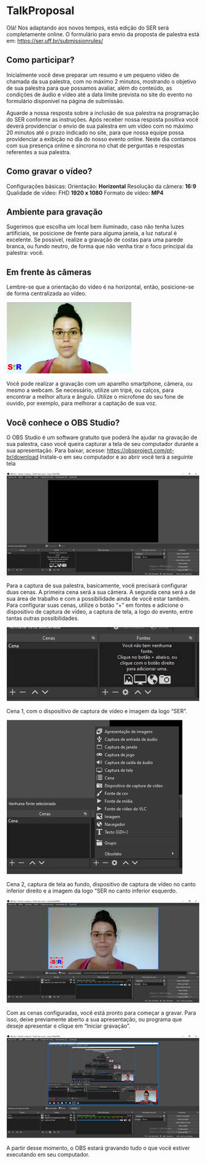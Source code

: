 # TalkProposal


Olá!
Nos adaptando aos novos tempos, esta edição do SER será completamente online.
O formulário para envio da proposta de palestra está em: https://ser.uff.br/submissionrules/



## Como participar?
Inicialmente você deve preparar um resumo e um pequeno vídeo de chamada da sua palestra, com no máximo 2 minutos, mostrando o objetivo de sua palestra para que possamos avaliar, além do conteúdo, as condições de áudio e vídeo até a data limite prevista no site do evento no formulário disponível na página de submissão.

Aguarde a nossa resposta sobre a inclusão de sua palestra na programação do SER conforme as instruções. Após receber nossa resposta positiva você deverá providenciar o envio de sua palestra em um vídeo com no máximo 20 minutos até o prazo indicado no site, para que nossa equipe possa providenciar a exibição no dia do nosso evento online. Neste dia contamos com sua presença online e síncrona no chat de perguntas e respostas referentes a sua palestra.

## Como gravar o vídeo?
Configurações básicas:
Orientação: **Horizontal**
Resolução da câmera: **16:9**
Qualidade de vídeo: FHD **1920 x 1080**
Formato de vídeo: **MP4**

## Ambiente para gravação
Sugerimos que escolha um local bem iluminado, caso não tenha luzes artificiais, se posicione de frente para alguma janela, a luz natural é excelente.
Se possível, realize a gravação de costas para uma parede branca, ou fundo neutro, de forma que não venha tirar o foco principal da palestra: você.

## Em frente às câmeras
Lembre-se que a orientação do vídeo é na horizontal, então, posicione-se de forma centralizada ao vídeo. 

![img](https://raw.githubusercontent.com/DATAUNIRIO/TalkProposal/main/img/Imagem1.png)

Você pode realizar a gravação com um aparelho smartphone, câmera, ou mesmo a webcam. Se necessário, utilize um tripé, ou calços, para encontrar a melhor altura e ângulo. Utilize o microfone do seu fone de ouvido, por exemplo, para melhorar a captação de sua voz.

## Você conhece o OBS Studio?
O OBS Studio é um software gratuito que poderá lhe ajudar na gravação de sua palestra, caso você queira capturar a tela de seu computador durante a sua apresentação.
Para baixar, acesse: https://obsproject.com/pt-br/download
Instale-o em seu computador e ao abrir você terá a seguinte tela

![img](https://raw.githubusercontent.com/DATAUNIRIO/TalkProposal/main/img/Imagem2.png)

Para a captura de sua palestra, basicamente, você precisará configurar duas cenas.
A primeira cena será a sua câmera.
A segunda cena será a de sua área de trabalho e com a possibilidade ainda de você estar também.
Para configurar suas cenas, utilize o botão “+” em fontes e adicione o dispositivo de captura de vídeo, a captura de tela, a logo do evento, entre tantas outras possibilidades.

![img](https://raw.githubusercontent.com/DATAUNIRIO/TalkProposal/main/img/Imagem3.png)

Cena 1, com o dispositivo de captura de vídeo e imagem da logo “SER”.

![img](https://raw.githubusercontent.com/DATAUNIRIO/TalkProposal/main/img/Imagem4.png)

Cena 2, captura de tela ao fundo, dispositivo de captura de vídeo no canto inferior direito e a imagem da logo “SER no canto inferior esquerdo.
 
![img](https://raw.githubusercontent.com/DATAUNIRIO/TalkProposal/main/img/Imagem5.png)
 
Com as cenas configuradas, você está pronto para começar a gravar. Para isso, deixe previamente aberto a sua apresentação, ou programa que deseje apresentar e clique em “Iniciar gravação”. 

![img](https://raw.githubusercontent.com/DATAUNIRIO/TalkProposal/main/img/Imagem6.png)

A partir desse momento, o OBS estará gravando tudo o que você estiver executando em seu computador. 

